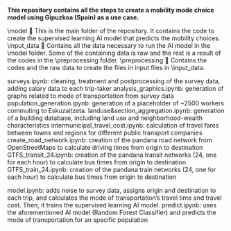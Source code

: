 **This repository contains all the steps to create a mobility mode choice model using Gipuzkoa (Spain) as a use case.**

\model  This is the main folder of the repository. It contains the code to create the supervised learning AI model that predicts the mobility choices. 
\input_data  Contains all the data necessary to run the AI model in the \model folder. Some of the containing data is raw and the rest is a result of the codes in the \preprocessing folder.
\preprocessing  Contains the codes and the raw data to create the files in input files in \input_data.

surveys.ipynb: cleaning, treatment and postprocessing of the survey data, adding salary data to each trip-taker
analysis_graphics.ipynb: generation of graphs related to mode of transportation from survey data
population_generation.ipynb: generation of a placeholder of ~2500 workers commuting to Eskuzaitzeta.
landuse&section_aggregation.ipynb: generation of a building database, including land use and neighborhood-wealth characteristics
intermunicipal_travel_cost.ipynb: calculation of travel fares between towns and regions for different public transport companies
create_road_network.ipynb: creation of the pandana road network from OpenStreetMaps to calculate driving times from origin to destination
GTFS_transit_24.ipynb: creation of the pandana transit networks (24, one for each hour) to calculate bus times from origin to destination
GTFS_train_24.ipynb: creation of the pandana train networks (24, one for each hour) to calculate bus times from origin to destination

model.ipynb: adds noise to survey data, assigns origin and destination to each trip, and calculates the mode of transportation’s travel time and travel cost. Then, it trains the supervised learning AI model.
predict.ipynb: uses the aforementioned AI model (Random Forest Classifier) and predicts the mode of transportation for an specific population